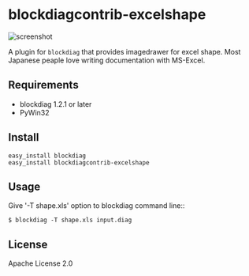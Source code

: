 blockdiagcontrib-excelshape
===========================

![screenshot](https://raw.github.com/RealWorlds/blockdiagcontrib-excelshape/master/misc/screenshot.png)

A plugin for `blockdiag` that provides imagedrawer for excel shape.
Most Japanese peaple love writing documentation with MS-Excel.

Requirements
---------------------------

 * blockdiag 1.2.1 or later
 * PyWin32

Install
---------------------------

    easy_install blockdiag
    easy_install blockdiagcontrib-excelshape

Usage
---------------------------

Give '-T shape.xls' option to blockdiag command line::

    $ blockdiag -T shape.xls input.diag

License
--------------

Apache License 2.0

